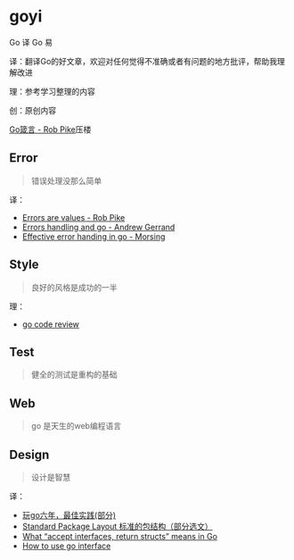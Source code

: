 # goyi
Go 译 Go 易

译：翻译Go的好文章，欢迎对任何觉得不准确或者有问题的地方批评，帮助我理解改进

理：参考学习整理的内容

创：原创内容

[Go箴言 - Rob Pike](https://github.com/xuezhaojun/goyi/blob/master/Go%20Proverbs.md)压楼

## Error

> 错误处理没那么简单

译：

* [Errors are values - Rob Pike](https://github.com/xuezhaojun/goyi/blob/master/errors%20are%20values.md)
* [Errors handling and go - Andrew Gerrand](https://github.com/xuezhaojun/goyi/blob/master/error%20handling%20and%20go.md)
* [Effective error handing in go - Morsing](https://github.com/xuezhaojun/goyi/blob/master/effective%20error%20handling%20in%20go.md)

## Style

> 良好的风格是成功的一半

理：

* [go code review](https://github.com/xuezhaojun/goyi/blob/master/go%20code%20review.md)

## Test

> 健全的测试是重构的基础



## Web

> go 是天生的web编程语言



## Design

> 设计是智慧

译：

* [玩go六年，最佳实践(部分)](https://github.com/xuezhaojun/goyi/blob/master/best%20go%20practice%2Csix%20years%20in(part%20of%20it).md)
* [Standard Package Layout 标准的包结构（部分选文）](https://github.com/xuezhaojun/goyi/blob/master/Standard%20Package%20Layout.md)
* [What “accept interfaces, return structs” means in Go](https://github.com/xuezhaojun/goyi/blob/master/What%20%E2%80%9Caccept%20interfaces%2C%20return%20structs%E2%80%9D%20means%20in%20Go.md)
* [How to use go interface](https://github.com/xuezhaojun/goyi/blob/master/how%20to%20use%20go%20interface.md)

